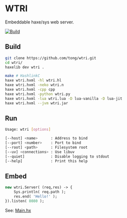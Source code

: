 WTRI
====
Embeddable haxe/sys web server.

[![Build](https://github.com/tong/wtri/actions/workflows/build.yml/badge.svg)](https://github.com/tong/wtri/actions/workflows/build.yml)

## Build

```sh
git clone https://github.com/tong/wtri.git
cd wtri/
haxelib dev wtri .

make # HashlinkC
haxe wtri.hxml -hl wtri.hl
haxe wtri.hxml -neko wtri.n
haxe wtri.hxml -cpp cpp
haxe wtri.hxml -python wtri.py
haxe wtri.hxml -lua wtri.lua -D lua-vanilla -D lua-jit
haxe wtri.hxml --jvm wtri.jar
```

## Run

```sh
Usage: wtri [options]

[--host] <name>      : Address to bind
[--port] <number>    : Port to bind
[--root] <path>      : Filesystem root
[--uv] <connections> : Use libuv
[--quiet]            : Disable logging to stdout
[--help]             : Print this help
```

## Embed

```hx
new wtri.Server( (req,res) -> {
    Sys.println( req.path );
    res.end( 'Hello!' );
}).listen( 8080 );
```
See: [Main.hx](https://github.com/tong/wtri/blob/master/src/Main.hx)

